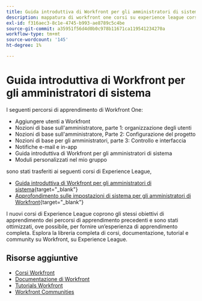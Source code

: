```yaml
---
title: Guida introduttiva di Workfront per gli amministratori di sistema
description: mappatura di workfront one corsi su experience league corsi
exl-id: f316aec3-8c1e-4745-b993-ae8789c5c4be
source-git-commit: a35951f56d4d0b0c978b11671ca119541234270a
workflow-type: tm+mt
source-wordcount: '145'
ht-degree: 1%

---
```


# Guida introduttiva di Workfront per gli amministratori di sistema

I seguenti percorsi di apprendimento di Workfront One:

* Aggiungere utenti a Workfront
* Nozioni di base sull&#39;amministratore, parte 1: organizzazione degli utenti
* Nozioni di base sull&#39;amministratore, Parte 2: Configurazione del progetto
* Nozioni di base per gli amministratori, parte 3: Controllo e interfaccia
* Notifiche e-mail e in-app
* Guida introduttiva di Workfront per gli amministratori di sistema
* Moduli personalizzati nel mio gruppo

sono stati trasferiti ai seguenti corsi di Experience League,

* [Guida introduttiva di Workfront per gli amministratori di sistema](https://experienceleague.adobe.com/?recommended=Workfront-A-1-2022.1.admin){target="_blank"}
* [Approfondimento sulle impostazioni di sistema per gli amministratori di Workfront](https://experienceleague.adobe.com/?recommended=Workfront-A-1-2022.2.admin){target="_blank"}

I nuovi corsi di Experience League coprono gli stessi obiettivi di apprendimento dei percorsi di apprendimento precedenti e sono stati ottimizzati, ove possibile, per fornire un’esperienza di apprendimento completa.  Esplora la libreria completa di corsi, documentazione, tutorial e community su Workfront, su Experience League.

## Risorse aggiuntive

* [Corsi Workfront](https://experienceleague.adobe.com/?lang=en&amp;Solution=Workfront#courses)
* [Documentazione di Workfront](https://experienceleague.adobe.com/docs/workfront.html)
* [Tutorials Workfront](https://experienceleague.adobe.com/docs/workfront-learn/tutorials-workfront/home.html)
* [Workfront Communities](https://experienceleaguecommunities.adobe.com/t5/workfront/ct-p/workfront)
